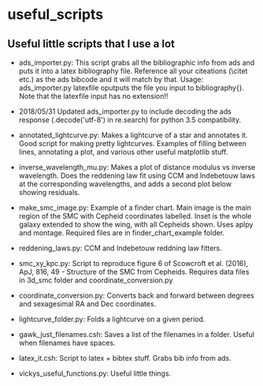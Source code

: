 # useful_scripts
Useful little scripts that I use a lot
---

* ads\_importer.py: This script grabs all the bibliographic info from ads and puts it into a latex bibliography file.
Reference all your citeations (\citet etc.) as the ads bibcode and it will match by that.
Usage: ads_importer.py latexfile
oputputs the file you input to bibliography{}. Note that the latexfile input has no extension!!

 - 2018/05/31 Updated ads\_importer.py to include decoding the ads response (.decode('utf-8') in re.search) for python 3.5 compatibility.

* annotated_lightcurve.py: Makes a lightcurve of a star and annotates it. Good script for making pretty lightcurves. Examples of filling between lines, annotating a plot, and various other useful matplotlib stuff.

* inverse\_wavelength\_mu.py: Makes a plot of distance modulus vs inverse wavelength. Does the reddening law fit using CCM and Indebetouw laws at the corresponding wavelengths, and adds a second plot below showing residuals.

* make\_smc\_image.py: Example of a finder chart. Main image is the main region of the SMC with Cepheid coordinates labelled. Inset is the whole galaxy extended to show the wing, with all Cepheids shown. Uses aplpy and montage. Required files are in finder\_chart\_example folder.

* reddening_laws.py: CCM and Indebetouw reddning law fitters.

* smc\_xy\_kpc.py: Script to reproduce figure 6 of Scowcroft et al. (2016), ApJ, 816, 49 - Structure of the SMC from Cepheids. Requires data files in 3d\_smc folder and coordinate\_conversion.py

* coordinate\_conversion.py: Converts back and forward between degrees and sexagesimal RA and Dec coordinates. 

* lightcurve\_folder.py: Folds a lightcurve on a given period.

* gawk\_just\_filenames.csh: Saves a list of the filenames in a folder. Useful when filenames have spaces.

* latex\_it.csh: Script to latex + bibtex stuff. Grabs bib info from ads.

* vickys\_useful\_functions.py: Useful little things. 